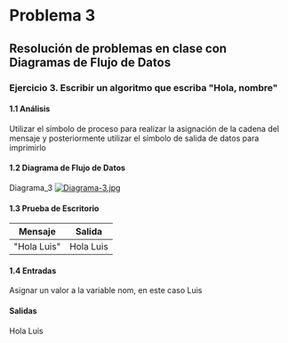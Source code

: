 # Problema 3
## Resolución de problemas en clase con Diagramas de Flujo de Datos
### Ejercicio 3. Escribir un algoritmo que escriba "Hola, nombre"
#### 1.1 Análisis
Utilizar el símbolo de proceso para realizar la asignación de la cadena del mensaje y posteriormente utilizar el símbolo de salida de datos para imprimirlo
#### 1.2 Diagrama de Flujo de Datos
Diagrama_3
[![Diagrama-3.jpg](https://i.postimg.cc/jSTZgD4N/Diagrama-3.jpg)](https://postimg.cc/D8CrmyDy)
#### 1.3 Prueba de Escritorio
| Mensaje | Salida |
| ----------- | ----------- |
| "Hola Luis" | Hola Luis |
#### 1.4 Entradas
Asignar un valor a la variable nom, en este caso Luis
#### Salidas
Hola Luis
